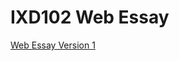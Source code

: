 IXD102 Web Essay
=====================

[Web Essay Version 1](ithub.com/KomradeMatt/EssayWebsite/blob/main/webessay1.html)
